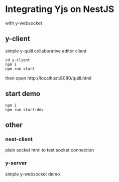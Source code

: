 # Integrating Yjs on NestJS 
with y-websocket



## y-client 
simple y-quill collaborative editor client
```
cd y-client
npm i
npm run start
```
then open http://localhost:8080/quill.html

## start demo
```
npm i 
npm run start:dev
```


## other
### nest-client
plain socket html to test socket connection
### y-server
simple y-websocket demo

